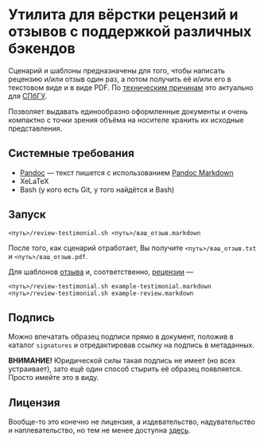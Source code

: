 Утилита для вёрстки рецензий и отзывов с поддержкой различных бэкендов
======================================================================

Сценарий и шаблоны предназначены для того, чтобы написать рецензию и/или отзыв один раз,
а потом получить её и/или его в текстовом виде и в виде PDF.
По [техническим причинам](http://www.math.spbu.ru/ru/mmeh/VKR/review_blackb.pdf)
это актуально для [СПбГУ](http://spbu.ru/).

Позволяет выдавать единообразно оформленные документы и очень
компактно с точки зрения объёма на носителе хранить их исходные представления.

<!-- https://web.archive.org/web/20160528122545/http://www.math.spbu.ru/ru/mmeh/VKR/review_blackb.pdf -->

Системные требования
--------------------

* [Pandoc](http://pandoc.org/) — текст пишется с использованием [Pandoc Markdown](http://pandoc.org/README.html#pandocs-markdown)
* XeLaTeX
* Bash (у кого есть Git, у того найдётся и Bash)

Запуск
------

    <путь>/review-testimonial.sh <путь>/ваш_отзыв.markdown

После того, как сценарий отработает, Вы получите `<путь>/ваш_отзыв.txt` и `<путь>/ваш_отзыв.pdf`.

Для шаблонов [отзыва](example-testimonial.markdown) и, соответственно, [рецензии](example-review.markdown) —

    <путь>/review-testimonial.sh example-testimonial.markdown
    <путь>/review-testimonial.sh example-review.markdown

Подпись
-------

Можно впечатать образец подписи прямо в документ, положив в каталог `signatures` и отредактировав ссылку на подпись в метаданных.

**ВНИМАНИЕ!** Юридической силы такая подпись не имеет (но всех устраивает), зато ещё один способ стырить её образец появляется. Просто имейте это в виду.

Лицензия
--------

Вообще-то это конечно не лицензия, а издевательство, надувательство и
наплевательство, но тем не менее доступна [здесь](LICENSE.markdown).
